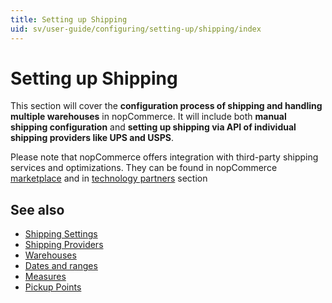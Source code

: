 ```yaml
---
title: Setting up Shipping
uid: sv/user-guide/configuring/setting-up/shipping/index
---
```


# Setting up Shipping

This section will cover the **configuration process of shipping and handling multiple warehouses** in nopCommerce. It will include both **manual shipping configuration** and **setting up shipping via API of individual shipping providers like UPS and USPS**.

Please note that nopCommerce offers integration with third-party shipping services and optimizations. They can be found in nopCommerce [marketplace](http://www.nopcommerce.com/marketplace.aspx) and in [technology partners](http://www.nopcommerce.com/technologypartners.aspx) section

## See also

* [Shipping Settings](xref:sv/user-guide/configuring/setting-up/shipping/settings)
* [Shipping Providers](xref:sv/user-guide/configuring/setting-up/shipping/providers/index)
* [Warehouses](xref:sv/user-guide/configuring/setting-up/shipping/warehouses)
* [Dates and ranges](xref:sv/user-guide/configuring/setting-up/shipping/dates-ranges)
* [Measures](xref:sv/user-guide/configuring/setting-up/shipping/measures)
* [Pickup Points](xref:sv/user-guide/configuring/setting-up/shipping/pickup-points)